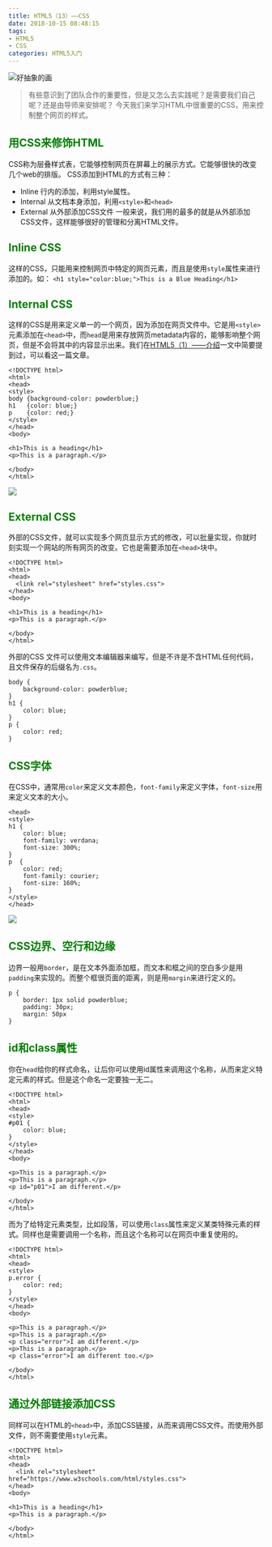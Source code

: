 ```yaml
---
title: HTML5（13）——CSS
date: 2018-10-15 08:48:15
tags: 
- HTML5
- CSS
categories: HTML5入门
---
```


<meta name="referrer" content="no-referrer" />

![好抽象的画](https://upload-images.jianshu.io/upload_images/3478485-2af449ca59d92b9c.jpg?imageMogr2/auto-orient/strip%7CimageView2/2/w/1240)
> 有些意识到了团队合作的重要性，但是又怎么去实践呢？是需要我们自己呢？还是由导师来安排呢？
> 今天我们来学习HTML中很重要的CSS，用来控制整个网页的样式。



<!--less-->

## <font color="green">用CSS来修饰HTML</font>
CSS称为层叠样式表，它能够控制网页在屏幕上的展示方式。它能够很快的改变几个web的排版。
CSS添加到HTML的方式有三种：
- Inline  行内的添加，利用style属性。
- Internal 从文档本身添加，利用`<style>`和`<head>`
- External 从外部添加CSS文件
  一般来说，我们用的最多的就是从外部添加CSS文件，这样能够很好的管理和分离HTML文件。

## <font color="green">Inline CSS</font>
这样的CSS，只能用来控制网页中特定的网页元素，而且是使用`style`属性来进行添加的。如：
`<h1 style="color:blue;">This is a Blue Heading</h1>`

## <font color="green">Internal CSS</font>
这样的CSS是用来定义单一的一个网页，因为添加在网页文件中。它是用`<style>`元素添加在`<head>`中，而`head`是用来存放网页metadata内容的，能够影响整个网页，但是不会将其中的内容显示出来。我们在[HTML5（1）——介绍](https://www.jianshu.com/p/98f2d33351c0)一文中简要提到过，可以看这一篇文章。

```
<!DOCTYPE html>
<html>
<head>
<style>
body {background-color: powderblue;}
h1   {color: blue;}
p    {color: red;}
</style>
</head>
<body>

<h1>This is a heading</h1>
<p>This is a paragraph.</p>

</body>
</html>
```

![](https://upload-images.jianshu.io/upload_images/3478485-4c2bf1f0528a37ec.png?imageMogr2/auto-orient/strip%7CimageView2/2/w/1240)

## <font color="green">External CSS</font>
外部的CSS文件，就可以实现多个网页显示方式的修改，可以批量实现，你就时刻实现一个网站的所有网页的改变。它也是需要添加在`<head>`块中。

```
<!DOCTYPE html>
<html>
<head>
  <link rel="stylesheet" href="styles.css">
</head>
<body>

<h1>This is a heading</h1>
<p>This is a paragraph.</p>

</body>
</html>
```

外部的CSS 文件可以使用文本编辑器来编写，但是不许是不含HTML任何代码，且文件保存的后缀名为`.css`。

```
body {
    background-color: powderblue;
}
h1 {
    color: blue;
}
p {
    color: red;
}
```

## <font color="green">CSS字体</font>
在CSS中，通常用`color`来定义文本颜色，`font-family`来定义字体，`font-size`用来定义文本的大小。
```
<head>
<style>
h1 {
    color: blue;
    font-family: verdana;
    font-size: 300%;
}
p  {
    color: red;
    font-family: courier;
    font-size: 160%;
}
</style>
</head>
```

![](https://upload-images.jianshu.io/upload_images/3478485-f9ad18924c90c302.png?imageMogr2/auto-orient/strip%7CimageView2/2/w/1240)

## <font color="green">CSS边界、空行和边缘</font>
边界一般用`border`，是在文本外面添加框，而文本和框之间的空白多少是用`padding`来实现的。而整个框很页面的距离，则是用`margin`来进行定义的。

```
p {
    border: 1px solid powderblue;
    padding: 30px;
    margin: 50px
}
```

## <font color="green">id和class属性</font>
你在`head`给你的样式命名，让后你可以使用id属性来调用这个名称，从而来定义特定元素的样式。但是这个命名一定要独一无二。

```
<!DOCTYPE html>
<html>
<head>
<style>
#p01 {
    color: blue;
}
</style>
</head>
<body>

<p>This is a paragraph.</p>
<p>This is a paragraph.</p>
<p id="p01">I am different.</p>

</body>
</html>
```

而为了给特定元素类型，比如段落，可以使用`class`属性来定义某类特殊元素的样式。同样也是需要调用一个名称，而且这个名称可以在网页中重复使用的。

```
<!DOCTYPE html>
<html>
<head>
<style>
p.error {
    color: red;
}
</style>
</head>
<body>

<p>This is a paragraph.</p>
<p>This is a paragraph.</p>
<p class="error">I am different.</p>
<p>This is a paragraph.</p>
<p class="error">I am different too.</p>

</body>
</html>
```

## <font color="green">通过外部链接添加CSS</font>
同样可以在HTML的`<head>`中，添加CSS链接，从而来调用CSS文件。而使用外部文件，则不需要使用`style`元素。

```
<!DOCTYPE html>
<html>
<head>
  <link rel="stylesheet" href="https://www.w3schools.com/html/styles.css">
</head>
<body>

<h1>This is a heading</h1>
<p>This is a paragraph.</p>

</body>
</html>
```

